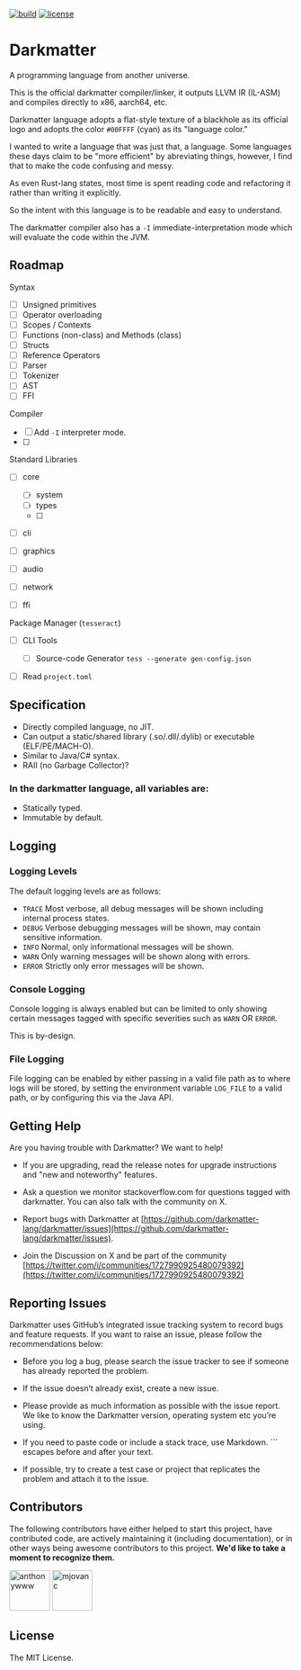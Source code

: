 [![build](https://img.shields.io/github/actions/workflow/status/darkmatter-lang/darkmatter/ci.yml?branch=master)](https://github.com/darkmatter-lang/darkmatter/actions/workflows/ci.yml)
[![license](https://img.shields.io/badge/License-MIT-blue.svg)](https://opensource.org/licenses/MIT)

# Darkmatter

A programming language from another universe.

This is the official darkmatter compiler/linker, it outputs LLVM IR (IL-ASM) and compiles directly to x86, aarch64, etc.

Darkmatter language adopts a flat-style texture of a blackhole as its official logo and adopts the color `#00FFFF` (cyan) as its "language color."

I wanted to write a language that was just that, a language.
Some languages these days claim to be "more efficient" by abreviating things,
however, I find that to make the code confusing and messy.

As even Rust-lang states, most time is spent reading code and refactoring it rather than writing it explicitly.

So the intent with this language is to be readable and easy to understand.

The darkmatter compiler also has a `-I` immediate-interpretation mode which will evaluate the code within the JVM.

## Roadmap

Syntax
- [ ] Unsigned primitives
- [ ] Operator overloading
- [ ] Scopes / Contexts
- [ ] Functions (non-class) and Methods (class)
- [ ] Structs
- [ ] Reference Operators
- [ ] Parser
- [ ] Tokenizer
- [ ] AST
- [ ] FFI

Compiler
- [ ] Add `-I` interpreter mode.
- [ ]

Standard Libraries
- [ ] core
  - [ ] system
  - [ ] types
  - [ ] 
- [ ] cli
- [ ] graphics
- [ ] audio
- [ ] network
- [ ] ffi


Package Manager (`tesseract`)
- [ ] CLI Tools
  - [ ] Source-code Generator `tess --generate gen-config.json`
- [ ] Read `project.toml`


## Specification

- Directly compiled language, no JIT.
- Can output a static/shared library (.so/.dll/.dylib) or executable (ELF/PE/MACH-O).
- Similar to Java/C# syntax.
- RAII (no Garbage Collector)?

### In the darkmatter language, all variables are:

- Statically typed.
- Immutable by default.

## Logging

### Logging Levels

The default logging levels are as follows:
- `TRACE` Most verbose, all debug messages will be shown including internal process states.
- `DEBUG` Verbose debugging messages will be shown, may contain sensitive information.
- `INFO` Normal, only informational messages will be shown.
- `WARN` Only warning messages will be shown along with errors.
- `ERROR` Strictly only error messages will be shown.

### Console Logging

Console logging is always enabled but can be limited to only showing certain messages tagged with specific severities such as `WARN` OR `ERROR`.

This is by-design.

### File Logging

File logging can be enabled by either passing in a valid file path as to where logs will be stored, by setting the environment variable `LOG_FILE` to a valid path, or by configuring this via the Java API.

## Getting Help

Are you having trouble with Darkmatter? We want to help!

- If you are upgrading, read the release notes for upgrade instructions and "new and noteworthy" features.

- Ask a question we monitor stackoverflow.com for questions tagged with darkmatter. You can also talk with the community on X.

- Report bugs with Darkmatter at [https://github.com/darkmatter-lang/darkmatter/issues](https://github.com/darkmatter-lang/darkmatter/issues).

- Join the Discussion on X and be part of the community [https://twitter.com/i/communities/1727990925480079392](https://twitter.com/i/communities/1727990925480079392)

## Reporting Issues

Darkmatter uses GitHub’s integrated issue tracking system to record bugs and feature requests. If you want to raise an issue, please follow the recommendations below:

- Before you log a bug, please search the issue tracker to see if someone has already reported the problem.

- If the issue doesn’t already exist, create a new issue.

- Please provide as much information as possible with the issue report. We like to know the Darkmatter version, operating system etc you’re using.

- If you need to paste code or include a stack trace, use Markdown. ``` escapes before and after your text.

- If possible, try to create a test case or project that replicates the problem and attach it to the issue.

## Contributors

The following contributors have either helped to start this project, have contributed
code, are actively maintaining it (including documentation), or in other ways
being awesome contributors to this project. **We'd like to take a moment to recognize them.**

[<img src="https://github.com/anthonywww.png?size=72" alt="anthonywww" width="72">](https://github.com/anthonywww)
[<img src="https://github.com/mjovanc.png?size=72" alt="mjovanc" width="72">](https://github.com/mjovanc)

## License

The MIT License.
